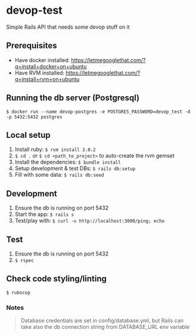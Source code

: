 # devop-test
Simple Rails API that needs some devop stuff on it

## Prerequisites
- Have docker installed: https://letmegooglethat.com/?q=install+docker+on+ubuntu
- Have RVM installed: https://letmegooglethat.com/?q=install+rvm+on+ubuntu

## Running the db server (Postgresql)
`$ docker run --name devop-postgres -e POSTGRES_PASSWORD=devop_test -d -p 5432:5432 postgres`

## Local setup
1. Install ruby: `$ rvm install 3.0.2`
2. `$ cd .` or `$ cd <path_to_project>` to auto-create the rvm gemset
3. Install the dependencies: `$ bundle install`
4. Setup development & test DBs: `$ rails db:setup`
5. Fill with some data: `$ rails db:seed`

## Development
1. Ensure the db is running on port 5432
2. Start the app: `$ rails s`
3. Test/play with: `$ curl -v http://localhost:3000/ping; echo`

## Test
1. Ensure the db is running on port 5432
2. `$ rspec`

## Check code styling/linting
`$ rubocop`

### Notes
> Database credentials are set in config/database.yml, but
> Rails can take also the db connection string from DATABASE_URL env variable